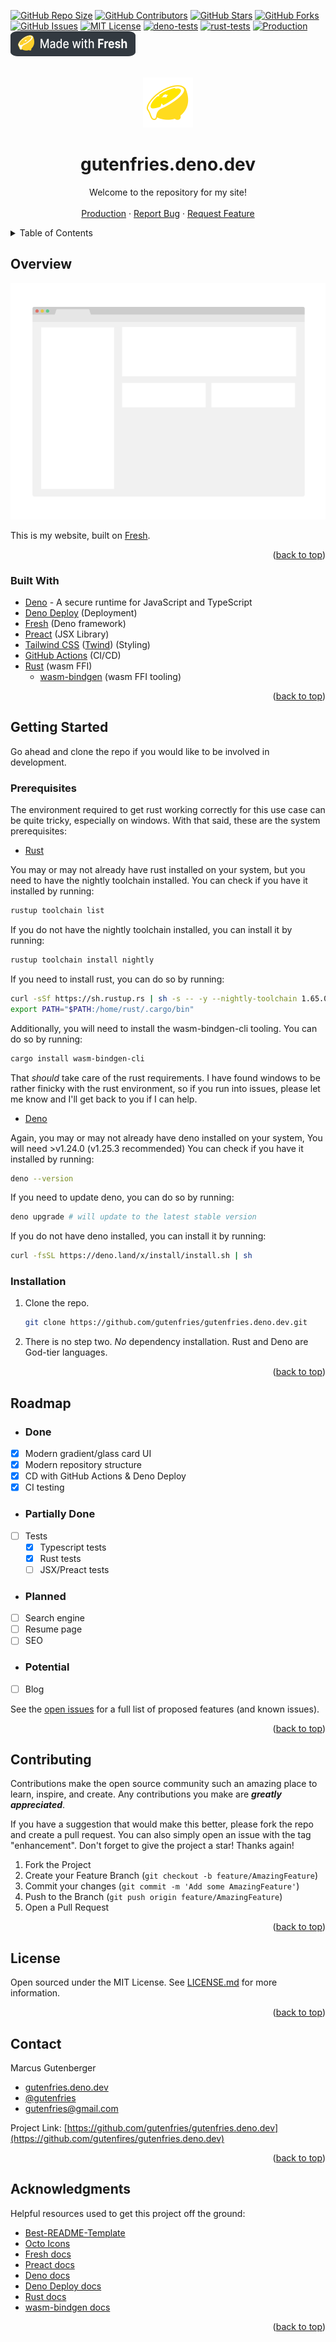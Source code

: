 <!-- Improved compatibility of back-to-top link: -->

<a name="readme-top"></a>

<!--
*** Thanks for checking out gutenfries.deno.dev. If you have a suggestion
*** that would make this better, please fork the repo and create a pull request
*** or simply open an issue with the tag "enhancement".
*** Don't forget to give the project a star!
*** Thanks again! Now go create something AMAZING! :D
-->

[![GitHub Repo Size](https://img.shields.io/github/repo-size/gutenfries/gutenfries.deno.dev)]()
[![GitHub Contributors](https://img.shields.io/github/contributors/gutenfries/gutenfries.deno.dev)](https://github.com/gutenfries/gutenfries.deno.dev/graphs/contributors)
[![GitHub Stars](https://img.shields.io/github/stars/gutenfries/gutenfries.deno.dev)](https://github.com/gutenfries/gutenfries.deno.dev/stargazers)
[![GitHub Forks](https://img.shields.io/github/forks/gutenfries/gutenfries.deno.dev)](https://github.com/gutenfries/gutenfries.deno.dev/network/members)
[![GitHub Issues](https://img.shields.io/github/issues/gutenfries/gutenfries.deno.dev.svg)](https://github.com/gutenfries/gutenfries.deno.dev/issues)
[![MIT License](https://img.shields.io/github/license/gutenfries/gutenfries.deno.dev.svg)](https://github.com/gutenfries/gutenfries.deno.dev/blob/main/LICENSE.md)
[![deno-tests](https://github.com/gutenfries/gutenfries.deno.dev/actions/workflows/deno-tests.yml/badge.svg)](https://github.com/gutenfries/gutenfries.deno.dev/actions/workflows/deno-tests.yml)
[![rust-tests](https://github.com/gutenfries/gutenfries.deno.dev/actions/workflows/rust-tests.yml/badge.svg)](https://github.com/gutenfries/gutenfries.deno.dev/actions/workflows/rust-tests.yml)
[![Production](https://github.com/gutenfries/gutenfries.deno.dev/actions/workflows/deno-deploy-dev.yml/badge.svg)](https://gutenfries.deno.dev)
[![made with fresh](static/images/fresh-badge-dark.svg)](https://fresh.deno.dev)

<!-- PROJECT LOGO -->
<br />
<div align="center">
	<a href="https://github.com/gutenfries/gutenfries.deno.dev">
		<img src="static/icons/logo.svg" alt="Logo" width="80" height="80">
	</a>
	<h1 align="center">gutenfries.deno.dev</h1>
	<p align="center">
	Welcome to the repository for my site!
		<br/>
		<br/>
		<a href="https://gutenfries.deno.dev">Production</a>
		·
		<a href="https://github.com/gutenfries/gutenfries.deno.dev/issues">Report Bug</a>
		·
		<a href="https://github.com/gutenfries/gutenfries.deno.dev/issues">Request Feature</a>
	</p>
</div>

<!-- TABLE OF CONTENTS -->
<details>
	<summary>Table of Contents</summary>
	<ol>
		<li>
			<a href="#getting-started">Getting Started</a>
			<ul>
				<li><a href="#built-with">Built With</a></li>
				<li><a href="#prerequisites">Prerequisites</a></li>
				<li><a href="#installation">Installation</a></li>
			</ul>
		</li>
		<li><a href="#usage">Usage</a></li>
		<li><a href="#roadmap">Roadmap</a></li>
		<li><a href="#contributing">Contributing</a></li>
		<li><a href="#license">License</a></li>
		<li><a href="#contact">Contact</a></li>
		<li><a href="#acknowledgments">Acknowledgments</a></li>
	</ol>
</details>

<!-- Overview -->

## Overview

<!-- TODO(@gutenfries): add screenshot -->

![gutenfries.deno.dev Screen Shot](static/images/screenshot.png)

This is my website, built on [Fresh](https://fresh.deno.dev).

<p align="right">(<a href="#readme-top">back to top</a>)</p>

### Built With

- [Deno](https://deno.land/) - A secure runtime for JavaScript and TypeScript
- [Deno Deploy](https://deno.com/deploy) (Deployment)
- [Fresh](https://fresh.deno.dev) (Deno framework)
- [Preact](https://preactjs.org/) (JSX Library)
- [Tailwind CSS](https://tailwindcss.com/) ([Twind](https://twind.dev/)) (Styling)
- [GitHub Actions](https://github.com/featuers/actions) (CI/CD)
- [Rust](https://www.rust-lang.org/) (wasm FFI)
  - [wasm-bindgen](https://rustwasm.github.io/wasm-bindgen/) (wasm FFI tooling)

<p align="right">(<a href="#readme-top">back to top</a>)</p>

<!-- GETTING STARTED -->

## Getting Started

Go ahead and clone the repo if you would like to be involved in development.

### Prerequisites

The environment required to get rust working correctly for this use case can be quite tricky, especially on windows. With that said, these are the system prerequisites:

- [Rust](https://www.rust-lang.org/tools/install)

You may or may not already have rust installed on your system, but you need to have the nightly toolchain installed. You can check if you have it installed by running:

```sh
rustup toolchain list
```

If you do not have the nightly toolchain installed, you can install it by running:

```sh
rustup toolchain install nightly
```

If you need to install rust, you can do so by running:

```sh
curl -sSf https://sh.rustup.rs | sh -s -- -y --nightly-toolchain 1.65.0
export PATH="$PATH:/home/rust/.cargo/bin"
```

Additionally, you will need to install the wasm-bindgen-cli tooling. You can do so by running:

```sh
cargo install wasm-bindgen-cli
```

That _should_ take care of the rust requirements.
I have found windows to be rather finicky with the rust environment, so if you run into issues, please let me know and I'll get back to you if I can help.

- [Deno](https://deno.land/manual/getting_started/installation)

Again, you may or may not already have deno installed on your system, You will need >v1.24.0 (v1.25.3 recommended) You can check if you have it installed by running:

```sh
deno --version
```

If you need to update deno, you can do so by running:

```sh
deno upgrade # will update to the latest stable version
```

If you do not have deno installed, you can install it by running:

```sh
curl -fsSL https://deno.land/x/install/install.sh | sh
```

### Installation

1. Clone the repo.

   ```sh
   git clone https://github.com/gutenfries/gutenfries.deno.dev.git
   ```

2. There is no step two. _No_ dependency installation. Rust and Deno are God-tier languages.

<p align="right">(<a href="#readme-top">back to top</a>)</p>

<!-- ROADMAP -->

## Roadmap

- ### Done
- [x] Modern gradient/glass card UI
- [x] Modern repository structure
- [x] CD with GitHub Actions & Deno Deploy
- [x] CI testing
- ### Partially Done
- [ ] Tests
  - [x] Typescript tests
  - [x] Rust tests
  - [ ] JSX/Preact tests
- ### Planned
- [ ] Search engine
- [ ] Resume page
- [ ] SEO
- ### Potential
- [ ] Blog

See the [open issues](https://github.com/gutenfries/gutenfries.deno.dev/issues) for a full list of proposed features (and known issues).

<p align="right">(<a href="#readme-top">back to top</a>)</p>

<!-- CONTRIBUTING -->

## Contributing

Contributions make the open source community such an amazing place to learn, inspire, and create. Any contributions you make are _**greatly appreciated**_.

If you have a suggestion that would make this better, please fork the repo and create a pull request. You can also simply open an issue with the tag "enhancement".
Don't forget to give the project a star! Thanks again!

1. Fork the Project
2. Create your Feature Branch (`git checkout -b feature/AmazingFeature`)
3. Commit your changes (`git commit -m 'Add some AmazingFeature'`)
4. Push to the Branch (`git push origin feature/AmazingFeature`)
5. Open a Pull Request

<p align="right">(<a href="#readme-top">back to top</a>)</p>

<!-- LICENSE -->

## License

Open sourced under the MIT License. See [LICENSE.md](https://github.com/gutenfries/gutenfries.deno.dev/blob/main/LICENSE.md) for more information.

<p align="right">(<a href="#readme-top">back to top</a>)</p>

<!-- CONTACT -->

## Contact

Marcus Gutenberger

- [gutenfries.deno.dev](https://gutenfries.deno.dev)
- [@gutenfries](https://twitter.com/gutenfries)
- [gutenfries@gmail.com](mailto:gutenfries@gmail.com)

Project Link: [https://github.com/gutenfries/gutenfries.deno.dev](https://github.com/gutenfires/gutenfries.deno.dev)

<p align="right">(<a href="#readme-top">back to top</a>)</p>

<!-- ACKNOWLEDGMENTS -->

## Acknowledgments

Helpful resources used to get this project off the ground:

- [Best-README-Template](https://github.com/othneildrew/Best-README-Template)
- [Octo Icons](https://primer.style/octicons/)
- [Fresh docs](https://fresh.deno.dev/docs)
- [Preact docs](https://preactjs.com/guide/v10/getting-started)
- [Deno docs](https://deno.land/manual)
- [Deno Deploy docs](https://deno.com/deploy/docs)
- [Rust docs](https://doc.rust-lang.org/book/)
- [wasm-bindgen docs](https://rustwasm.github.io/wasm-bindgen/)

<p align="right">(<a href="#readme-top">back to top</a>)</p>
